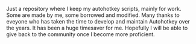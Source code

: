 Just a repository where I keep my autohotkey scripts, mainly for work. 
Some are made by me, some borrowed and modified.
Many thanks to eveyone who has taken the time to develop and maintain Autohotkey over the years. It has been a huge timesaver for me. Hopefully I will be able to give back to the community once I become more proficient.
